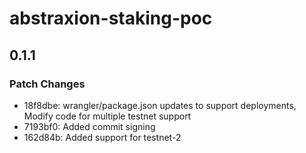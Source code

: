# abstraxion-staking-poc

## 0.1.1

### Patch Changes

- 18f8dbe: wrangler/package.json updates to support deployments, Modify code for multiple testnet support
- 7193bf0: Added commit signing
- 162d84b: Added support for testnet-2
